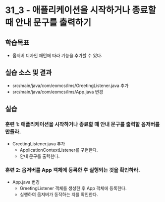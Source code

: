 # 31_3 - 애플리케이션을 시작하거나 종료할 때 안내 문구를 출력하기

## 학습목표

- 옵저버 디자인 패턴에 따라 기능을 추가할 수 있다.

## 실습 소스 및 결과

- src/main/java/com/eomcs/lms/GreetingListener.java 추가
- src/main/java/com/eomcs/lms/App.java 변경

## 실습  

### 훈련 1: 애플리케이션을 시작하거나 종료할 때 안내 문구를 출력할 옵저버를 만들라.

- GreetingListener.java 추가
    - ApplicationContextListener를 구현한다.
    - 안내 문구를 출력한다.

### 훈련 2: 옵저버를 App 객체에 등록한 후 실행되는 것을 확인하라.

- App.java 변경
    - GreetingListener 객체를 생성한 후 App 객체에 등록한다.
    - 실행하여 옵저버가 동작하는 지를 확인한다.